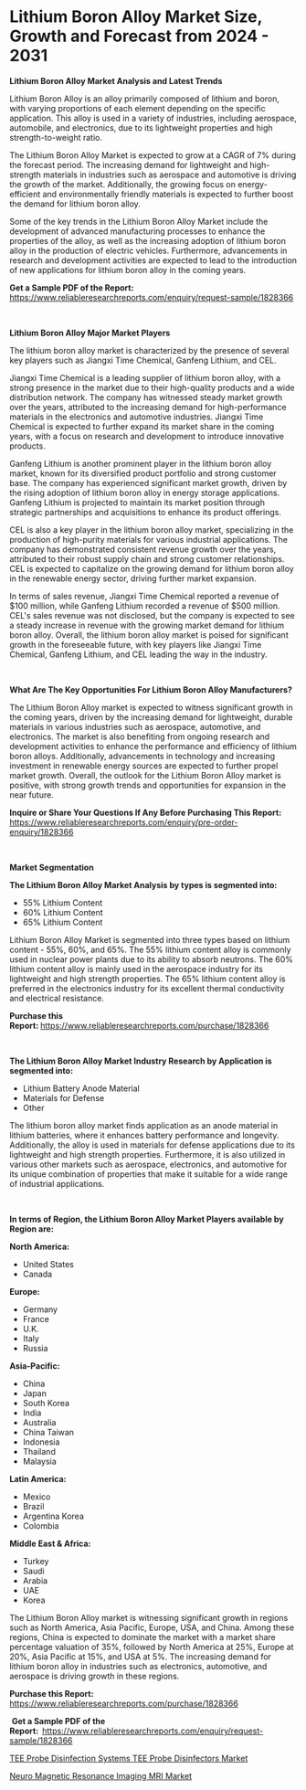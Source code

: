 <p><h1>Lithium Boron Alloy Market Size, Growth and Forecast from 2024 - 2031</h1></p><p><strong>Lithium Boron Alloy Market Analysis and Latest Trends</strong></p>
<p><p>Lithium Boron Alloy is an alloy primarily composed of lithium and boron, with varying proportions of each element depending on the specific application. This alloy is used in a variety of industries, including aerospace, automobile, and electronics, due to its lightweight properties and high strength-to-weight ratio.</p><p>The Lithium Boron Alloy Market is expected to grow at a CAGR of 7% during the forecast period. The increasing demand for lightweight and high-strength materials in industries such as aerospace and automotive is driving the growth of the market. Additionally, the growing focus on energy-efficient and environmentally friendly materials is expected to further boost the demand for lithium boron alloy.</p><p>Some of the key trends in the Lithium Boron Alloy Market include the development of advanced manufacturing processes to enhance the properties of the alloy, as well as the increasing adoption of lithium boron alloy in the production of electric vehicles. Furthermore, advancements in research and development activities are expected to lead to the introduction of new applications for lithium boron alloy in the coming years.</p></p>
<p><strong>Get a Sample PDF of the Report:&nbsp;</strong> <a href="https://www.reliableresearchreports.com/enquiry/request-sample/1828366">https://www.reliableresearchreports.com/enquiry/request-sample/1828366</a></p>
<p>&nbsp;</p>
<p><strong>Lithium Boron Alloy Major Market Players</strong></p>
<p><p>The lithium boron alloy market is characterized by the presence of several key players such as Jiangxi Time Chemical, Ganfeng Lithium, and CEL. </p><p>Jiangxi Time Chemical is a leading supplier of lithium boron alloy, with a strong presence in the market due to their high-quality products and a wide distribution network. The company has witnessed steady market growth over the years, attributed to the increasing demand for high-performance materials in the electronics and automotive industries. Jiangxi Time Chemical is expected to further expand its market share in the coming years, with a focus on research and development to introduce innovative products.</p><p>Ganfeng Lithium is another prominent player in the lithium boron alloy market, known for its diversified product portfolio and strong customer base. The company has experienced significant market growth, driven by the rising adoption of lithium boron alloy in energy storage applications. Ganfeng Lithium is projected to maintain its market position through strategic partnerships and acquisitions to enhance its product offerings.</p><p>CEL is also a key player in the lithium boron alloy market, specializing in the production of high-purity materials for various industrial applications. The company has demonstrated consistent revenue growth over the years, attributed to their robust supply chain and strong customer relationships. CEL is expected to capitalize on the growing demand for lithium boron alloy in the renewable energy sector, driving further market expansion.</p><p>In terms of sales revenue, Jiangxi Time Chemical reported a revenue of $100 million, while Ganfeng Lithium recorded a revenue of $500 million. CEL's sales revenue was not disclosed, but the company is expected to see a steady increase in revenue with the growing market demand for lithium boron alloy. Overall, the lithium boron alloy market is poised for significant growth in the foreseeable future, with key players like Jiangxi Time Chemical, Ganfeng Lithium, and CEL leading the way in the industry.</p></p>
<p>&nbsp;</p>
<p><strong>What Are The Key Opportunities For Lithium Boron Alloy Manufacturers?</strong></p>
<p><p>The Lithium Boron Alloy market is expected to witness significant growth in the coming years, driven by the increasing demand for lightweight, durable materials in various industries such as aerospace, automotive, and electronics. The market is also benefiting from ongoing research and development activities to enhance the performance and efficiency of lithium boron alloys. Additionally, advancements in technology and increasing investment in renewable energy sources are expected to further propel market growth. Overall, the outlook for the Lithium Boron Alloy market is positive, with strong growth trends and opportunities for expansion in the near future.</p></p>
<p><strong>Inquire or Share Your Questions If Any Before Purchasing This Report:</strong> <a href="https://www.reliableresearchreports.com/enquiry/pre-order-enquiry/1828366">https://www.reliableresearchreports.com/enquiry/pre-order-enquiry/1828366</a></p>
<p>&nbsp;</p>
<p><strong>Market Segmentation</strong></p>
<p><strong>The Lithium Boron Alloy Market Analysis by types is segmented into:</strong></p>
<p><ul><li>55% Lithium Content</li><li>60% Lithium Content</li><li>65% Lithium Content</li></ul></p>
<p><p>Lithium Boron Alloy Market is segmented into three types based on lithium content - 55%, 60%, and 65%. The 55% lithium content alloy is commonly used in nuclear power plants due to its ability to absorb neutrons. The 60% lithium content alloy is mainly used in the aerospace industry for its lightweight and high strength properties. The 65% lithium content alloy is preferred in the electronics industry for its excellent thermal conductivity and electrical resistance.</p></p>
<p><strong>Purchase this Report:&nbsp;</strong><a href="https://www.reliableresearchreports.com/purchase/1828366">https://www.reliableresearchreports.com/purchase/1828366</a></p>
<p>&nbsp;</p>
<p><strong>The Lithium Boron Alloy Market Industry Research by Application is segmented into:</strong></p>
<p><ul><li>Lithium Battery Anode Material</li><li>Materials for Defense</li><li>Other</li></ul></p>
<p><p>The lithium boron alloy market finds application as an anode material in lithium batteries, where it enhances battery performance and longevity. Additionally, the alloy is used in materials for defense applications due to its lightweight and high strength properties. Furthermore, it is also utilized in various other markets such as aerospace, electronics, and automotive for its unique combination of properties that make it suitable for a wide range of industrial applications.</p></p>
<p>&nbsp;</p>
<p><strong>In terms of Region, the Lithium Boron Alloy Market Players available by Region are:</strong></p>
<p>
    <p> <strong> North America: </strong>
        <ul>
            <li>United States</li>
            <li>Canada</li>
        </ul>
        </p> 
    <p> <strong> Europe: </strong>
        <ul>
            <li>Germany</li>
            <li>France</li>
            <li>U.K.</li>
            <li>Italy</li>
            <li>Russia</li>
        </ul>
        </p> 
    <p> <strong> Asia-Pacific: </strong>
        <ul>
            <li>China</li>
            <li>Japan</li>
            <li>South Korea</li>
            <li>India</li>
            <li>Australia</li>
            <li>China Taiwan</li>
            <li>Indonesia</li>
            <li>Thailand</li>
            <li>Malaysia</li>
        </ul>
        </p> 
    <p> <strong> Latin America: </strong>
        <ul>
            <li>Mexico</li>
            <li>Brazil</li>
            <li>Argentina Korea</li>
            <li>Colombia</li>
        </ul>
        </p> 
    <p> <strong> Middle East & Africa: </strong>
        <ul>
            <li>Turkey</li>
            <li>Saudi</li>
            <li>Arabia</li>
            <li>UAE</li>
            <li>Korea</li>
        </ul>
    </p>
    </p>
<p><p>The Lithium Boron Alloy market is witnessing significant growth in regions such as North America, Asia Pacific, Europe, USA, and China. Among these regions, China is expected to dominate the market with a market share percentage valuation of 35%, followed by North America at 25%, Europe at 20%, Asia Pacific at 15%, and USA at 5%. The increasing demand for lithium boron alloy in industries such as electronics, automotive, and aerospace is driving growth in these regions.</p></p>
<p><strong>Purchase this Report: </strong><a href="https://www.reliableresearchreports.com/purchase/1828366">https://www.reliableresearchreports.com/purchase/1828366</a></p>
<p>&nbsp;<strong>Get a Sample PDF of the Report:&nbsp;&nbsp;</strong><a href="https://www.reliableresearchreports.com/enquiry/request-sample/1828366">https://www.reliableresearchreports.com/enquiry/request-sample/1828366</a></p>
<p><strong></strong></p>
<p><p><a href="https://angry-finch-aaf.notion.site/TEE-Probe-Disinfection-Systems-TEE-Probe-Disinfectors-Market-Size-2024-2031-Global-Industrial-Anal-8af3fade290e49a98f1f1cf06903c811">TEE Probe Disinfection Systems TEE Probe Disinfectors Market</a></p><p><a href="https://faithful-glue-af3.notion.site/Neuro-Magnetic-Resonance-Imaging-MRI-Market-Provides-a-Comprehensive-Analysis-Including-a-Macro-Over-6975422027fb442c8bb237367777b2dc">Neuro Magnetic Resonance Imaging MRI Market</a></p></p>